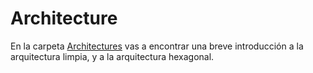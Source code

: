 # Architecture

<!-- TODO! add link -->
En la carpeta [Architectures](../Architectures/) vas a encontrar una breve introducción a la arquitectura limpia, y a la arquitectura hexagonal.
